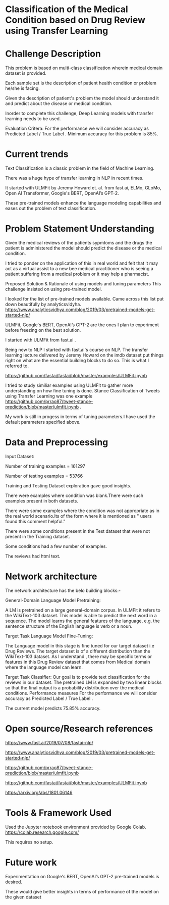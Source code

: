 # Classification of the Medical Condition based on Drug Review using Transfer Learning

# Challenge Description
This problem is based on multi-class classification wherein medical domain dataset is provided.

Each sample set is the description of patient health condition or problem he/she is facing.

Given the description of patient's problem the model should understand it and predict about the disease or medical condition.

Inorder to complete this challenge, Deep Learning models with transfer learning needs to be used.

Evaluation Critera: For the performance we will consider accuracy as Predicted Label / True Label . Minimum accuracy for this problem is 85%.

# Current trends
Text Classification is a classic problem in the field of Machine Learning.

There was a huge hype of transfer learning in NLP in recent times.

It started with ULMFit by Jeremy Howard et. al. from fast.ai, ELMo, GLoMo, Open AI Transformer, Google's BERT, OpenAI’s GPT-2.

These pre-trained models enhance the language modeling capabilities and eases out the problem of text classification.

# Problem Statement Understanding
Given the medical reviews of the patients sypmtoms and the drugs the patient is administered the model should predict the disease or the medical condition.

I tried to ponder on the application of this in real world and felt that it may act as a virtual assist to a new bee medical practitioner who is seeing a patient suffering from a medical problem or it may help a pharmacist.

Proposed Solution & Rationale of using models and tuning parameters
This challenge insisted on using pre-trained model.

I looked for the list of pre-trained models available. Came across this list put down beautifully by analyticsvidyha. https://www.analyticsvidhya.com/blog/2019/03/pretrained-models-get-started-nlp/

ULMFit, Google's BERT, OpenAI’s GPT-2 are the ones I plan to experiment before freezing on the best solution.

I started with ULMFit from fast.ai .

Being new to NLP I started with fast.ai's course on NLP. The transfer learning lecture delivered by Jeremy Howard on the imdb dataset put things right on what are the essential building blocks to do so. This is what I referred to.

https://github.com/fastai/fastai/blob/master/examples/ULMFit.ipynb

I tried to study similiar examples using ULMFit to gather more understanding on how fine tuning is done. Stance Classification of Tweets using Transfer Learning was one example https://github.com/prrao87/tweet-stance-prediction/blob/master/ulmfit.ipynb .

My work is still in progess in terms of tuning parameters.I have used the default parameters specified above.

# Data and Preprocessing
Input Dataset:

Number of training examples = 161297

Number of testing examples = 53766

Training and Testing Dataset exploration gave good insights.

There were examples where condition was blank.There were such examples present in both datasets.

There were some examples where the condition was not appropriate as in the real world scenario.Its of the form where it is mentioned as "</span> users found this comment helpful."

There were some conditions present in the Test dataset that were not present in the Training dataset.

Some conditions had a few number of examples.

The reviews had html text.

# Network architecture
The network architecture has the belo building blocks:-

General-Domain Language Model Pretraining:

A LM is pretrained on a large general-domain corpus. In ULMFit it refers to the WikiText-103 dataset. This model is able to predict the next word in a sequence. The model learns the general features of the language, e.g. the sentence structure of the English language is verb or a noun.

Target Task Language Model Fine-Tuning:

The Language model in this stage is fine tuned for our target dataset i.e Drug Reviews. The target dataset is of a different distribution than the WikiText-103 dataset. As I understand , there may be specific terms or features in this Drug Review dataset that comes from Medical domain where the language model can learn.

Target Task Classifier: Our goal is to provide text classification for the reviews in our dataset. The pretrained LM is expanded by two linear blocks so that the final output is a probability distribution over the medical conditions.
Performance measures
For the performance we will consider accuracy as Predicted Label / True Label .

The current model predicts 75.85% accuracy.

# Open source/Research references
https://www.fast.ai/2019/07/08/fastai-nlp/

https://www.analyticsvidhya.com/blog/2019/03/pretrained-models-get-started-nlp/

https://github.com/prrao87/tweet-stance-prediction/blob/master/ulmfit.ipynb

https://github.com/fastai/fastai/blob/master/examples/ULMFit.ipynb

https://arxiv.org/abs/1801.06146

# Tools & Framework Used
Used the Jupyter notebook environment provided by Google Colab. https://colab.research.google.com/

This requires no setup.

# Future work
Experimentation on Google's BERT, OpenAI’s GPT-2 pre-trained models is desired.

These would give better insights in terms of performance of the model on the given dataset
